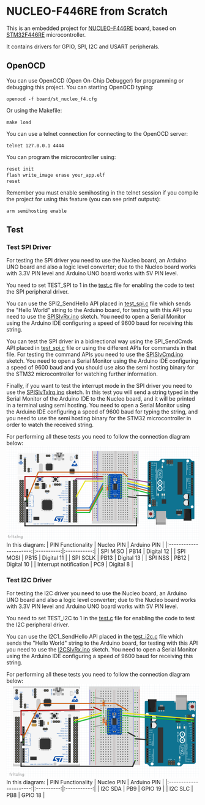 # NUCLEO-F446RE from Scratch
This is an embedded project for [NUCLEO-F446RE](https://www.st.com/en/evaluation-tools/nucleo-f446re.html) board, based on [STM32F446RE](https://www.st.com/en/microcontrollers-microprocessors/stm32f446re.html) microcontroller.

It contains drivers for GPIO, SPI, I2C and USART peripherals.

## OpenOCD
You can use OpenOCD (Open On-Chip Debugger) for programming or debugging this project. You can starting OpenOCD typing:
```console
openocd -f board/st_nucleo_f4.cfg
```
Or using the Makefile:
```console
make load
```
You can use a telnet connection for connecting to the OpenOCD server:
```console
telnet 127.0.0.1 4444
```
You can program the microcontroller using:
```console
reset init
flash write_image erase your_app.elf
reset
```
Remember you must enable semihosting in the telnet session if you compile the project for using this feature (you can see printf outputs):
```console
arm semihosting enable
```
## Test
### Test SPI Driver
For testing the SPI driver you need to use the Nucleo board, an Arduino UNO board and also a logic level converter; due to the Nucleo board works with 3.3V PIN level and Arduino UNO board works with 5V PIN level.

You need to set TEST_SPI to 1 in the [test.c](src/tst/test.c) file for enabling the code to test the SPI peripheral driver.

You can use the SPI2_SendHello API placed in [test_spi.c](src/tst/test_spi.c) file which sends the "Hello World" string to the Arduino board, for testing with this API you need to use the [SPISlvRx.ino](ard/SPI/SPISlvRx/SPISlvRx.ino) sketch. You need to open a Serial Monitor using the Arduino IDE configuring a speed of 9600 baud for receiving this string.

You can test the SPI driver in a bidirectional way using the SPI_SendCmds API placed in [test_spi.c](src/tst/test_spi.c) file or using the different APIs for commands in that file. For testing the command APIs you need to use the [SPISlvCmd.ino](ard/SPI/SPISlvCmd/SPISlvCmd.ino) sketch. You need to open a Serial Monitor using the Arduino IDE configuring a speed of 9600 baud and you should use also the semi hosting binary for the STM32 microcontroller for watching further information.

Finally, if you want to test the interrupt mode in the SPI driver you need to use the [SPISlvTxIrq.ino](ard/SPI/SPISlvTxIrq/SPISlvTxIrq.ino) sketch. In this test you will send a string typed in the Serial Monitor of the Arduino IDE to the Nucleo board, and it will be printed in a terminal using semi hosting. You need to open a Serial Monitor using the Arduino IDE configuring a speed of 9600 baud for typing the string, and you need to use the semi hosting binary for the STM32 microcontroller in order to watch the received string.

For performing all these tests you need to follow the connection diagram below:
![Alt text](doc/img/nucleo-spi-test.png)
In this diagram:
| PIN Functionality      | Nucleo PIN | Arduino PIN |
|:----------------------:|:----------:|:-----------:|
| SPI MISO               | PB14       | Digital 12  |
| SPI MOSI               | PB15       | Digital 11  |
| SPI SCLK               | PB13       | Digital 13  |
| SPI NSS                | PB12       | Digital 10  |
| Interrupt notification | PC9        | Digital 8   |

### Test I2C Driver
For testing the I2C driver you need to use the Nucleo board, an Arduino UNO board and also a logic level converter; due to the Nucleo board works with 3.3V PIN level and Arduino UNO board works with 5V PIN level.

You need to set TEST_I2C to 1 in the [test.c](src/tst/test.c) file for enabling the code to test the I2C peripheral driver.

You can use the I2C1_SendHello API placed in the [test_i2c.c](src/tst/test_i2c.c) file which sends the "Hello World" string to the Arduino board, for testing with this API you need to use the [I2CSlvRx.ino](ard/I2C/I2CSlvRx/I2CSlvRx.ino) sketch. You need to open a Serial Monitor using the Arduino IDE configuring a speed of 9600 baud for receiving this string.

For performing all these tests you need to follow the connection diagram below:
![Alt text](doc/img/nucleo-i2c-test.png)
In this diagram:
| PIN Functionality      | Nucleo PIN | Arduino PIN |
|:----------------------:|:----------:|:-----------:|
| I2C SDA                | PB9        | GPIO 19     |
| I2C SLC                | PB8        | GPIO 18     |
